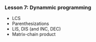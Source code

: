 ### Lesson 7: Dynammic programming

- LCS
- Parenthesizations
- LIS, DIS (and INC, DEC)
- Matrix-chain product